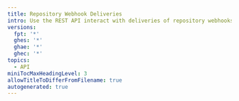 ```yaml
---
title: Repository Webhook Deliveries
intro: Use the REST API interact with deliveries of repository webhooks.
versions:
  fpt: '*'
  ghes: '*'
  ghae: '*'
  ghec: '*'
topics:
  - API
miniTocMaxHeadingLevel: 3
allowTitleToDifferFromFilename: true
autogenerated: true
---
```




<!-- Content after this section is automatically generated -->
